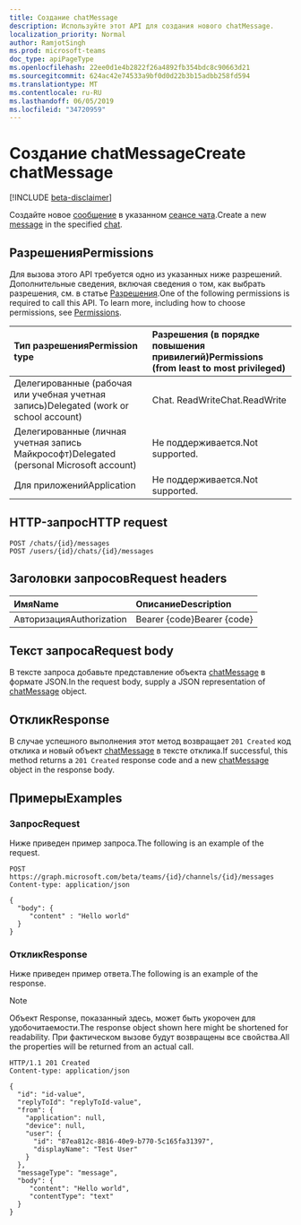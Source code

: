 ```yaml
---
title: Создание chatMessage
description: Используйте этот API для создания нового chatMessage.
localization_priority: Normal
author: RamjotSingh
ms.prod: microsoft-teams
doc_type: apiPageType
ms.openlocfilehash: 22ee0d1e4b2822f26a4892fb354bdc8c90663d21
ms.sourcegitcommit: 624ac42e74533a9bf0d0d22b3b15adbb258fd594
ms.translationtype: MT
ms.contentlocale: ru-RU
ms.lasthandoff: 06/05/2019
ms.locfileid: "34720959"
---
```

# <a name="create-chatmessage"></a><span data-ttu-id="a55c2-103">Создание chatMessage</span><span class="sxs-lookup"><span data-stu-id="a55c2-103">Create chatMessage</span></span>

[!INCLUDE [beta-disclaimer](../../includes/beta-disclaimer.md)]

<span data-ttu-id="a55c2-104">Создайте новое [сообщение](../resources/chatmessage.md) в указанном [сеансе чата](../resources/chat.md).</span><span class="sxs-lookup"><span data-stu-id="a55c2-104">Create a new [message](../resources/chatmessage.md) in the specified [chat](../resources/chat.md).</span></span>

## <a name="permissions"></a><span data-ttu-id="a55c2-105">Разрешения</span><span class="sxs-lookup"><span data-stu-id="a55c2-105">Permissions</span></span>

<span data-ttu-id="a55c2-p101">Для вызова этого API требуется одно из указанных ниже разрешений. Дополнительные сведения, включая сведения о том, как выбрать разрешения, см. в статье [Разрешения](/graph/permissions-reference).</span><span class="sxs-lookup"><span data-stu-id="a55c2-p101">One of the following permissions is required to call this API. To learn more, including how to choose permissions, see [Permissions](/graph/permissions-reference).</span></span>

| <span data-ttu-id="a55c2-108">Тип разрешения</span><span class="sxs-lookup"><span data-stu-id="a55c2-108">Permission type</span></span>                        | <span data-ttu-id="a55c2-109">Разрешения (в порядке повышения привилегий)</span><span class="sxs-lookup"><span data-stu-id="a55c2-109">Permissions (from least to most privileged)</span></span> |
|:---------------------------------------|:--------------------------------------------|
| <span data-ttu-id="a55c2-110">Делегированные (рабочая или учебная учетная запись)</span><span class="sxs-lookup"><span data-stu-id="a55c2-110">Delegated (work or school account)</span></span>     | <span data-ttu-id="a55c2-111">Chat. ReadWrite</span><span class="sxs-lookup"><span data-stu-id="a55c2-111">Chat.ReadWrite</span></span> |
| <span data-ttu-id="a55c2-112">Делегированные (личная учетная запись Майкрософт)</span><span class="sxs-lookup"><span data-stu-id="a55c2-112">Delegated (personal Microsoft account)</span></span> | <span data-ttu-id="a55c2-113">Не поддерживается.</span><span class="sxs-lookup"><span data-stu-id="a55c2-113">Not supported.</span></span> |
| <span data-ttu-id="a55c2-114">Для приложений</span><span class="sxs-lookup"><span data-stu-id="a55c2-114">Application</span></span>                            | <span data-ttu-id="a55c2-115">Не поддерживается.</span><span class="sxs-lookup"><span data-stu-id="a55c2-115">Not supported.</span></span> |

## <a name="http-request"></a><span data-ttu-id="a55c2-116">HTTP-запрос</span><span class="sxs-lookup"><span data-stu-id="a55c2-116">HTTP request</span></span>

<!-- { "blockType": "ignored" } -->

```http
POST /chats/{id}/messages
POST /users/{id}/chats/{id}/messages
```

## <a name="request-headers"></a><span data-ttu-id="a55c2-117">Заголовки запросов</span><span class="sxs-lookup"><span data-stu-id="a55c2-117">Request headers</span></span>

| <span data-ttu-id="a55c2-118">Имя</span><span class="sxs-lookup"><span data-stu-id="a55c2-118">Name</span></span>          | <span data-ttu-id="a55c2-119">Описание</span><span class="sxs-lookup"><span data-stu-id="a55c2-119">Description</span></span>   |
|:--------------|:--------------|
| <span data-ttu-id="a55c2-120">Авторизация</span><span class="sxs-lookup"><span data-stu-id="a55c2-120">Authorization</span></span> | <span data-ttu-id="a55c2-121">Bearer {code}</span><span class="sxs-lookup"><span data-stu-id="a55c2-121">Bearer {code}</span></span> |

## <a name="request-body"></a><span data-ttu-id="a55c2-122">Текст запроса</span><span class="sxs-lookup"><span data-stu-id="a55c2-122">Request body</span></span>

<span data-ttu-id="a55c2-123">В тексте запроса добавьте представление объекта [chatMessage](../resources/chatmessage.md) в формате JSON.</span><span class="sxs-lookup"><span data-stu-id="a55c2-123">In the request body, supply a JSON representation of [chatMessage](../resources/chatmessage.md) object.</span></span>

## <a name="response"></a><span data-ttu-id="a55c2-124">Отклик</span><span class="sxs-lookup"><span data-stu-id="a55c2-124">Response</span></span>

<span data-ttu-id="a55c2-125">В случае успешного выполнения этот метод возвращает `201 Created` код отклика и новый объект [chatMessage](../resources/chatmessage.md) в тексте отклика.</span><span class="sxs-lookup"><span data-stu-id="a55c2-125">If successful, this method returns a `201 Created` response code and a new [chatMessage](../resources/chatmessage.md) object in the response body.</span></span>

## <a name="examples"></a><span data-ttu-id="a55c2-126">Примеры</span><span class="sxs-lookup"><span data-stu-id="a55c2-126">Examples</span></span>

### <a name="request"></a><span data-ttu-id="a55c2-127">Запрос</span><span class="sxs-lookup"><span data-stu-id="a55c2-127">Request</span></span>

<span data-ttu-id="a55c2-128">Ниже приведен пример запроса.</span><span class="sxs-lookup"><span data-stu-id="a55c2-128">The following is an example of the request.</span></span>
<!-- {
  "blockType": "request",
  "name": "create_chatmessage_from_chat"
}-->

```http
POST https://graph.microsoft.com/beta/teams/{id}/channels/{id}/messages
Content-type: application/json

{
  "body": {
     "content" : "Hello world"
  }
}
```

### <a name="response"></a><span data-ttu-id="a55c2-129">Отклик</span><span class="sxs-lookup"><span data-stu-id="a55c2-129">Response</span></span>

<span data-ttu-id="a55c2-130">Ниже приведен пример ответа.</span><span class="sxs-lookup"><span data-stu-id="a55c2-130">The following is an example of the response.</span></span>

> [!NOTE]
> <span data-ttu-id="a55c2-131">Объект Response, показанный здесь, может быть укорочен для удобочитаемости.</span><span class="sxs-lookup"><span data-stu-id="a55c2-131">The response object shown here might be shortened for readability.</span></span> <span data-ttu-id="a55c2-132">При фактическом вызове будут возвращены все свойства.</span><span class="sxs-lookup"><span data-stu-id="a55c2-132">All the properties will be returned from an actual call.</span></span>

<!-- {
  "blockType": "response",
  "truncated": true,
  "@odata.type": "microsoft.graph.chatMessage"
} -->

```http
HTTP/1.1 201 Created
Content-type: application/json

{
  "id": "id-value",
  "replyToId": "replyToId-value",
  "from": {
    "application": null,
    "device": null,
    "user": {
      "id": "87ea812c-8816-40e9-b770-5c165fa31397",
      "displayName": "Test User"
    }
  },
  "messageType": "message",
  "body": {
     "content": "Hello world",
     "contentType": "text"
  }
}
```

<!-- uuid: 16cd6b66-4b1a-43a1-adaf-3a886856ed98
2019-02-04 14:57:30 UTC -->
<!-- {
  "type": "#page.annotation",
  "description": "Create chatMessage",
  "keywords": "",
  "section": "documentation",
  "tocPath": ""
}-->